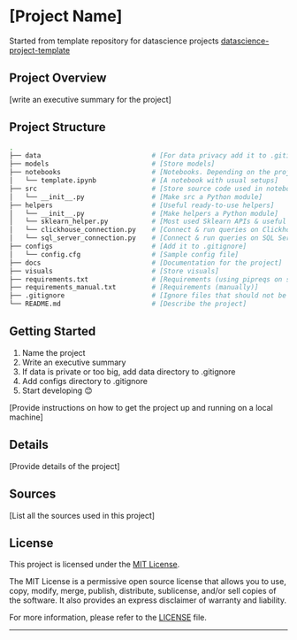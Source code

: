 # [Project Name]

Started from template repository for datascience
projects [datascience-project-template](https://github.com/DamonRabie/datascience-project-template)

## Project Overview

[write an executive summary for the project]

## Project Structure

```bash
.
├── data                            # [For data privacy add it to .gitignore]
├── models                          # [Store models]
├── notebooks                       # [Notebooks. Depending on the project, notebooks may be added to .gitignore]
│   └── template.ipynb              # [A notebook with usual setups]   
├── src                             # [Store source code used in notebooks]
│   └── __init__.py                 # [Make src a Python module]
├── helpers                         # [Useful ready-to-use helpers]
│   └── __init__.py                 # [Make helpers a Python module]
│   └── sklearn_helper.py           # [Most used Sklearn APIs & useful plotting functions]
│   └── clickhouse_connection.py    # [Connect & run queries on Clickhouse]
│   └── sql_server_connection.py    # [Connect & run queries on SQL Server]
├── configs                         # [Add it to .gitignore]
│   └── config.cfg                  # [Sample config file]
├── docs                            # [Documentation for the project]
├── visuals                         # [Store visuals]
├── requirements.txt                # [Requirements (using pipreqs on src directory)]
├── requirements_manual.txt         # [Requirements (manually)]
├── .gitignore                      # [Ignore files that should not be committed to Git]
└── README.md                       # [Describe the project]
```

## Getting Started

1. Name the project
2. Write an executive summary
3. If data is private or too big, add data directory to .gitignore
4. Add configs directory to .gitignore
5. Start developing :blush:

[Provide instructions on how to get the project up and running on a local machine]

## Details

[Provide details of the project]

## Sources

[List all the sources used in this project]

## License

This project is licensed under the [MIT License](LICENSE).

The MIT License is a permissive open source license that allows you to use, copy, modify, merge, publish, distribute,
sublicense, and/or sell copies of the software. It also provides an express disclaimer of warranty and liability.

For more information, please refer to the [LICENSE](LICENSE) file.

---